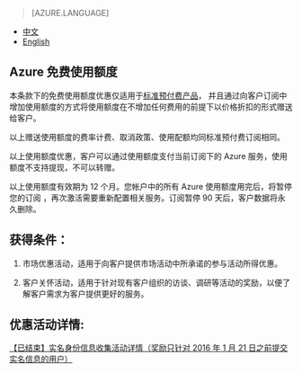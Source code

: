<properties
	pageTitle="优惠详情 - Microsoft Azure"
    description="优惠详情 - Azure 免费使用额度"
    services=""
    documentationCenter=""
    authors=""
    manager=""
    editor=""
    tags=""/>

<tags ms.service="legal" ms.date="" wacn.date="" wacn.lang="cn"/>

> [AZURE.LANGUAGE]
- [中文](/offers/azure-monetary-credit/)
- [English](/offers/azure-monetary-credit-en/)


## Azure 免费使用额度

本条款下的免费使用额度优惠仅适用于[标准预付费产品](/offers/ms-mc-arz-33p/)， 并且通过向客户订阅中增加使用额度的方式将使用额度在不增加任何费用的前提下以价格折扣的形式赠送给客户。

以上赠送使用额度的费率计费、取消政策、使用配额均同标准预付费订阅相同。

以上使用额度优惠，客户可以通过使用额度支付当前订阅下的 Azure 服务，使用额度不支持提现，不可以转赠。

以上使用额度有效期为 12 个月。您帐户中的所有 Azure 使用额度用完后，将暂停您的订阅 ，再次激活需要重新配置相关服务。订阅暂停 90 天后，客户数据将永久删除。

## 获得条件：

1. 市场优惠活动，适用于向客户提供市场活动中所承诺的参与活动所得优惠。

2. 客户关怀活动，适用于针对现有客户组织的访谈、调研等活动的奖励，以便了解客户需求为客户提供更好的服务。

## 优惠活动详情:

[【已结束】实名身份信息收集活动详情（奖励只针对 2016 年 1 月 21 日之前提交实名信息的用户）](/support/real-name-annoucement/)
